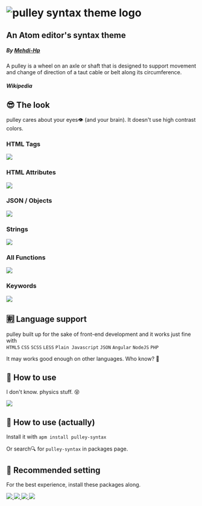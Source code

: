 # ![pulley syntax theme logo](https://raw.githubusercontent.com/Mehdi-Hp/pulley-syntax/master/site-header.png)

## An Atom editor's syntax theme

##### By [Mehdi-Hp](https://github.com/Mehdi-Hp)

A pulley is a wheel on an axle or shaft that is designed to support movement and change of direction of a taut cable or belt along its circumference.

##### Wikipedia

## 😎 The look

pulley cares about your eyes👁 (and your brain). It doesn't use high contrast colors.

### HTML Tags
![](https://raw.githubusercontent.com/Mehdi-Hp/pulley-syntax/master/images/syn-tags.png)
### HTML Attributes
![](https://raw.githubusercontent.com/Mehdi-Hp/pulley-syntax/master/images/syn-attribute.png)
### JSON / Objects
![](https://raw.githubusercontent.com/Mehdi-Hp/pulley-syntax/master/images/syn-object.png)
### Strings
![](https://raw.githubusercontent.com/Mehdi-Hp/pulley-syntax/master/images/syn-string.png)
### All Functions
![](https://raw.githubusercontent.com/Mehdi-Hp/pulley-syntax/master/images/syn-functions.png)
### Keywords
![](https://raw.githubusercontent.com/Mehdi-Hp/pulley-syntax/master/images/syn-keywords.png)


## 🈹 Language support

pulley built up for the sake of front-end development and it works just fine with  
`HTML5` `CSS` `SCSS` `LESS` `Plain Javascript` `JSON` `Angular` `NodeJS` `PHP`

It may works good enough on other languages. Who know? 🤔

## 🔧 How to use

I don't know. physics stuff. 😵

![](https://raw.githubusercontent.com/Mehdi-Hp/pulley-syntax/master/images/Four_pulleys.png)

## 🤘 How to use (actually)

Install it with `apm install pulley-syntax`

Or search🔍 for `pulley-syntax` in packages page.

## 👰 Recommended setting

For the best experience, install these packages along.

[![](https://raw.githubusercontent.com/Mehdi-Hp/pulley-syntax/master/images/rec_1.png) ](font.ubuntu.com/) [ ![](https://raw.githubusercontent.com/Mehdi-Hp/pulley-syntax/master/images/rec_2.png) ](https://atom.io/themes/atom-material-ui) [ ![](https://raw.githubusercontent.com/Mehdi-Hp/pulley-syntax/master/images/rec_3.png) ](https://atom.io/packages/unfancy-file-icons) [![](https://raw.githubusercontent.com/Mehdi-Hp/pulley-syntax/master/images/rec_4.png)](https://atom.io/packages/json-colorer)
